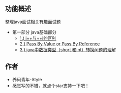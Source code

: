
## 功能概述

整理java面试相关有趣面试题

* 第一部分 java基础部分
   * [1.) i++与++i的区别](/code/Q1_i++.md)
   * [2.) Pass By Value or Pass By Reference](/code/Q2_PassByValue.md)
   * [3.) java中数据类型（short 和int）转换问题的理解](/code/Q3_数据类型转换.md)

## 作者

- 养码青年-Style
- 感觉写的不错，就点个star支持一下吧！




